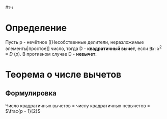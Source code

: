 #тч 
# Определение
Пусть p - нечётное [[Несобственные делители, неразложимые элементы|простое]] число, тогда D - **квадратичный вычет**, если $\exists x: \ x^2 \equiv D \ (p)$. В противном случае D - **невычет**.
# Теорема о числе вычетов
## Формулировка
Число квадратичных вычетов = числу квадратичных невычетов = $\frac{p - 1}{2}$